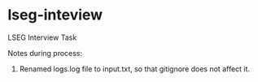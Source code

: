# lseg-inteview
LSEG Interview Task

Notes during process:
1. Renamed logs.log file to input.txt, so that gitignore does not affect it.
